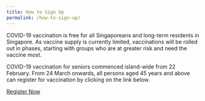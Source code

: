 ```yaml
---
title: How to Sign Up
permalink: /how-to-sign-up/
---
```

COVID-19 vaccination is free for all Singaporeans and long-term residents in Singapore.
As vaccine supply is currently limited, vaccinations will be rolled out in phases, starting with groups who are at greater risk and need the vaccine most.


COVID-19 vaccination for seniors commenced island-wide from 22 February. From 24 March onwards, all persons aged 45 years and above can register for vaccination by clicking on the link below.

<a href="https://preregister.vaccine.gov.sg/" class="bp-button is-secondary is-uppercase search-button" target="_blank">Register Now</a>